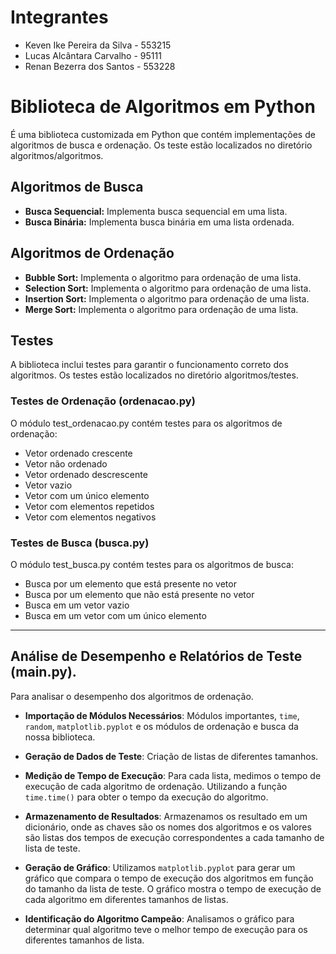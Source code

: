 # Integrantes

- Keven Ike Pereira da Silva - 553215
- Lucas Alcântara Carvalho - 95111
- Renan Bezerra dos Santos - 553228

# Biblioteca de Algoritmos em Python

É uma biblioteca customizada em Python que contém implementações de algoritmos de busca e ordenação. Os teste estão localizados no diretório algoritmos/algoritmos.

## Algoritmos de Busca

- **Busca Sequencial:** Implementa busca sequencial em uma lista.
- **Busca Binária:** Implementa busca binária em uma lista ordenada.

## Algoritmos de Ordenação

- **Bubble Sort:** Implementa o algoritmo para ordenação de uma lista.
- **Selection Sort:** Implementa o algoritmo para ordenação de uma lista.
- **Insertion Sort:** Implementa o algoritmo para ordenação de uma lista.
- **Merge Sort:** Implementa o algoritmo para ordenação de uma lista.


## Testes

A biblioteca inclui testes para garantir o funcionamento correto dos algoritmos. Os testes estão localizados no diretório algoritmos/testes.

### Testes de Ordenação (ordenacao.py)

O módulo test_ordenacao.py contém testes para os algoritmos de ordenação:

- Vetor ordenado crescente
- Vetor não ordenado
- Vetor ordenado descrescente
- Vetor vazio
- Vetor com um único elemento
- Vetor com elementos repetidos
- Vetor com elementos negativos

### Testes de Busca (busca.py)

O módulo test_busca.py contém testes para os algoritmos de busca:

- Busca por um elemento que está presente no vetor
- Busca por um elemento que não está presente no vetor
- Busca em um vetor vazio
- Busca em um vetor com um único elemento

___________________________________________________________________________________________________________________________________________________________________________________________________________________________________________________________________________
## Análise de Desempenho e Relatórios de Teste (main.py).

Para analisar o desempenho dos algoritmos de ordenação.

- **Importação de Módulos Necessários**: Módulos importantes, `time`, `random`, `matplotlib.pyplot` e os módulos de ordenação e busca da nossa biblioteca.

- **Geração de Dados de Teste**: Criação de listas de diferentes tamanhos.

- **Medição de Tempo de Execução**: Para cada lista, medimos o tempo de execução de cada algoritmo de ordenação. Utilizando a função `time.time()` para obter o tempo da execução do algoritmo.

- **Armazenamento de Resultados**: Armazenamos os resultado em um dicionário, onde as chaves são os nomes dos algoritmos e os valores são listas dos tempos de execução correspondentes a cada tamanho de lista de teste.

- **Geração de Gráfico**: Utilizamos `matplotlib.pyplot` para gerar um gráfico que compara o tempo de execução dos algoritmos em função do tamanho da lista de teste. O gráfico mostra o tempo de execução de cada algoritmo em diferentes tamanhos de listas.

- **Identificação do Algoritmo Campeão**: Analisamos o gráfico para determinar qual algoritmo teve o melhor tempo de execução para os diferentes tamanhos de lista.
